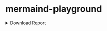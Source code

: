 # mermaind-playground


<details>
    <summary>Download Report</summary>
    
```mermaid
    flowchart TB
    User --> |Publish| Downloader_Queue

```

</details>


